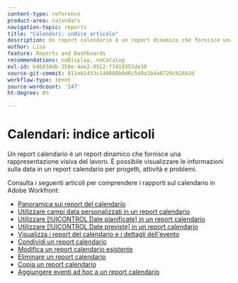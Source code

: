 ```yaml
---
content-type: reference
product-area: calendars
navigation-topic: reports
title: "Calendari: indice articolo"
description: Un report calendario è un report dinamico che fornisce una rappresentazione visiva del lavoro. È possibile visualizzare le informazioni sulla data in un report calendario per progetti, attività e problemi. Consulta questi articoli per comprendere i rapporti sul calendario in Adobe Workfront.
author: Lisa
feature: Reports and Dashboards
recommendations: noDisplay, noCatalog
exl-id: b46834db-358e-4ee2-9512-f7419351de30
source-git-commit: 811eb1453c140808b0d6c5d9a3b4a0729cb16b2d
workflow-type: tm+mt
source-wordcount: '147'
ht-degree: 0%

---
```


# Calendari: indice articoli

<!--Audited: 01/2024-->

Un report calendario è un report dinamico che fornisce una rappresentazione visiva del lavoro. È possibile visualizzare le informazioni sulla data in un report calendario per progetti, attività e problemi.

Consulta i seguenti articoli per comprendere i rapporti sul calendario in Adobe Workfront:

* [Panoramica sui report del calendario](../../../reports-and-dashboards/reports/calendars/calendar-reports-overview.md)
* [Utilizzare campi data personalizzati in un report calendario](../../../reports-and-dashboards/reports/calendars/use-custom-dates.md)
* [Utilizzare [!UICONTROL Date pianificate] in un report calendario](../../../reports-and-dashboards/reports/calendars/use-planned-dates.md)
* [Utilizzare [!UICONTROL Date previste] in un report calendario](../../../reports-and-dashboards/reports/calendars/use-projected-dates.md)
* [Visualizza i report del calendario e i dettagli dell&#39;evento](../../../reports-and-dashboards/reports/calendars/view-calendar-reports-and-event-details.md)
* [Condividi un report calendario](../../../reports-and-dashboards/reports/calendars/share-a-calendar-report.md)
* [Modifica un report calendario esistente](../../../reports-and-dashboards/reports/calendars/edit-an-existing-calendar-report.md)
* [Eliminare un report calendario](../../../reports-and-dashboards/reports/calendars/delete-a-calendar-report.md)
* [Copia un report calendario](../../../reports-and-dashboards/reports/calendars/copy-a-calendar-report.md)
* [Aggiungere eventi ad hoc a un report calendario](../../../reports-and-dashboards/reports/calendars/add-ad-hoc-events.md)
